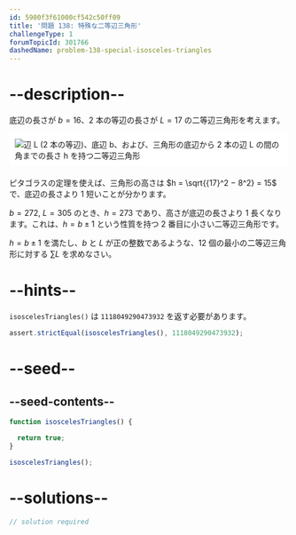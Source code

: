 ```yaml
---
id: 5900f3f61000cf542c50ff09
title: '問題 138: 特殊な二等辺三角形'
challengeType: 1
forumTopicId: 301766
dashedName: problem-138-special-isosceles-triangles
---
```


# --description--

底辺の長さが $b = 16$、2 本の等辺の長さが $L = 17$ の二等辺三角形を考えます。

<img alt="辺 L (2 本の等辺)、底辺 b、および、三角形の底辺から 2 本の辺 L の間の角までの長さ h を持つ二等辺三角形" src="https://cdn.freecodecamp.org/curriculum/project-euler/special-isosceles-triangles.png" style="background-color: white; padding: 10px; display: block; margin-right: auto; margin-left: auto; margin-bottom: 1.2rem;" />

ピタゴラスの定理を使えば、三角形の高さは $h = \sqrt{{17}^2 − 8^2} = 15$ で、底辺の長さより 1 短いことが分かります。

$b = 272$, $L = 305$ のとき、$h = 273$ であり、高さが底辺の長さより 1 長くなります。これは、$h=b±1$ という性質を持つ 2 番目に小さい二等辺三角形です。

$h = b ± 1$ を満たし、$b$ と $L$ が正の整数であるような、12 個の最小の二等辺三角形に対する $\sum{L}$ を求めなさい。

# --hints--

`isoscelesTriangles()` は `1118049290473932` を返す必要があります。

```js
assert.strictEqual(isoscelesTriangles(), 1118049290473932);
```

# --seed--

## --seed-contents--

```js
function isoscelesTriangles() {

  return true;
}

isoscelesTriangles();
```

# --solutions--

```js
// solution required
```
